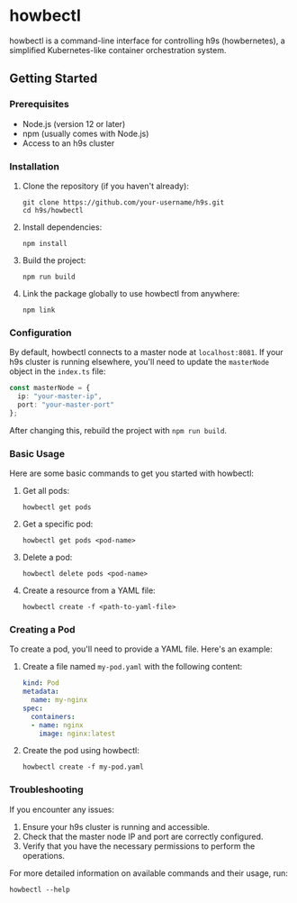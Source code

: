 # howbectl

howbectl is a command-line interface for controlling h9s (howbernetes), a simplified Kubernetes-like container orchestration system.

## Getting Started

### Prerequisites

- Node.js (version 12 or later)
- npm (usually comes with Node.js)
- Access to an h9s cluster

### Installation

1. Clone the repository (if you haven't already):
   ```
   git clone https://github.com/your-username/h9s.git
   cd h9s/howbectl
   ```

2. Install dependencies:
   ```
   npm install
   ```

3. Build the project:
   ```
   npm run build
   ```

4. Link the package globally to use howbectl from anywhere:
   ```
   npm link
   ```

### Configuration

By default, howbectl connects to a master node at `localhost:8081`. If your h9s cluster is running elsewhere, you'll need to update the `masterNode` object in the `index.ts` file:

```typescript
const masterNode = {
  ip: "your-master-ip",
  port: "your-master-port"
};
```

After changing this, rebuild the project with `npm run build`.

### Basic Usage

Here are some basic commands to get you started with howbectl:

1. Get all pods:
   ```
   howbectl get pods
   ```

2. Get a specific pod:
   ```
   howbectl get pods <pod-name>
   ```

3. Delete a pod:
   ```
   howbectl delete pods <pod-name>
   ```

4. Create a resource from a YAML file:
   ```
   howbectl create -f <path-to-yaml-file>
   ```

### Creating a Pod

To create a pod, you'll need to provide a YAML file. Here's an example:

1. Create a file named `my-pod.yaml` with the following content:
   ```yaml
   kind: Pod
   metadata:
     name: my-nginx
   spec:
     containers:
     - name: nginx
       image: nginx:latest
   ```

2. Create the pod using howbectl:
   ```
   howbectl create -f my-pod.yaml
   ```

### Troubleshooting

If you encounter any issues:

1. Ensure your h9s cluster is running and accessible.
2. Check that the master node IP and port are correctly configured.
3. Verify that you have the necessary permissions to perform the operations.

For more detailed information on available commands and their usage, run:
```
howbectl --help
```